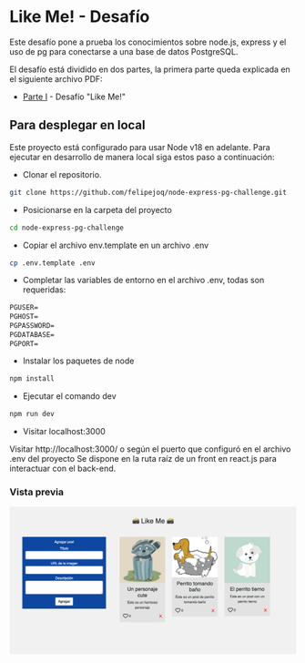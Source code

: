 # Like Me! - Desafío

Este desafío pone a prueba los conocimientos sobre node.js,
express y el uso de pg para conectarse a una base de datos PostgreSQL.

El desafío está dividido en dos partes, la primera parte queda explicada
en el siguiente archivo PDF:

- [Parte I](desafio_parte_uno.pdf) - Desafío "Like Me!"

## Para desplegar en local

Este proyecto está configurado para usar Node v18 en adelante.
Para ejecutar en desarrollo de manera local siga estos paso a continuación:

- Clonar el repositorio.

```bash
git clone https://github.com/felipejoq/node-express-pg-challenge.git
```

- Posicionarse en la carpeta del proyecto

```bash
cd node-express-pg-challenge
```

- Copiar el archivo env.template en un archivo .env

```bash
cp .env.template .env
```

- Completar las variables de entorno en el archivo .env, todas son requeridas:

```dotenv
PGUSER=
PGHOST=
PGPASSWORD=
PGDATABASE=
PGPORT=
```

- Instalar los paquetes de node

```bash
npm install
```

- Ejecutar el comando dev

```bash
npm run dev
```

- Visitar localhost:3000

Visitar http://localhost:3000/ o según el puerto que configuró en el archivo .env del proyecto
Se dispone en la ruta raíz de un front en react.js para interactuar con el back-end.


### Vista previa
![Vista previa proyecto front](preview.png)

